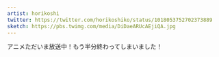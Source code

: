 ```yaml
---
artist: horikoshi
twitter: https://twitter.com/horikoshiko/status/1018053752702373889
sketch: https://pbs.twimg.com/media/DiDaeARUcAEjiQA.jpg
---
```

アニメただいま放送中！もう半分終わってしまいました！